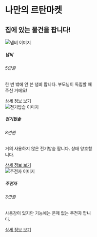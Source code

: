 <!DOCTYPE html>
<html lang="en">
  <head>
    <meta charset="utf-8" />
    <meta name="viewport" content="width=device-width, initial-scale=1" />
    <title>나만의 중고마켓</title>
    <link
      rel="stylesheet"
      href="https://s3.ap-northeast-2.amazonaws.com/materials.spartacodingclub.kr/easygpt/default.css"
    />
    <link
      href="https://cdn.jsdelivr.net/npm/bootstrap@5.2.3/dist/css/bootstrap.min.css"
      rel="stylesheet"
      integrity="sha384-rbsA2VBKQhggwzxH7pPCaAqO46MgnOM80zW1RWuH61DGLwZJEdK2Kadq2F9CUG65"
      crossorigin="anonymous"
    />
    <script
      src="https://cdn.jsdelivr.net/npm/bootstrap@5.2.3/dist/js/bootstrap.bundle.min.js"
      integrity="sha384-kenU1KFdBIe4zVF0s0G1M5b4hcpxyD9F7jL+jjXkk+Q2h455rYXK/7HAuoJl+0I4"
      crossorigin="anonymous"
    ></script>
    <style>
      /* 꾸미기 */
    </style>
  </head>

  <body>
    <div class="hero bg-dark text-center py-5">
      <h1 class="text-white">나만의 르탄마켓</h1>
      <h2 class="text-white">집에 있는 물건을 팝니다!</h2>
    </div>
    <div class="container mt-5">
      <div class="row">
        <!-- 냄비 카드 -->
        <div class="col-md-4">
          <div class="card" style="width: 18rem">
            <img
              src="https://images.unsplash.com/photo-1590794056226-79ef3a8147e1?ixlib=rb-4.0.3&ixid=M3wxMjA3fDB8MHxzZWFyY2h8Mnx8cG90fGVufDB8fDB8fHww&auto=format&fit=crop&w=500&q=60"
              class="card-img-top"
              alt="냄비 이미지"
            />
            <div class="card-body">
              <h5 class="card-title">냄비</h5>
              <h6 class="card-subtitle mb-2 text-muted">5만원</h6>
              <p class="card-text">
                한 번 밖에 안 쓴 냄비 팝니다. 부모님이 독립할 때 주신 거에요!
              </p>
              <a
                href="https://spartacodingclub.kr/"
                class="btn btn-primary"
                target="_blank"
                rel="noopener noreferrer"
              >
                상세 정보 보기
              </a>
            </div>
          </div>
        </div>
        <!-- 전기밥솥 카드 -->
        <div class="col-md-4">
          <div class="card" style="width: 18rem">
            <img
              src="https://images.unsplash.com/photo-1544233726-9f1d2b27be8b?ixlib=rb-4.0.3&ixid=M3wxMjA3fDB8MHxzZWFyY2h8Mnx8JUVCJUIwJUE1JUVDJTg2JUE1fGVufDB8fDB8fHww&auto=format&fit=crop&w=500&q=60"
              class="card-img-top"
              alt="전기밥솥 이미지"
            />
            <div class="card-body">
              <h5 class="card-title">전기밥솥</h5>
              <h6 class="card-subtitle mb-2 text-muted">8만원</h6>
              <p class="card-text">
                거의 사용하지 않은 전기밥솥 팝니다. 상태 양호합니다.
              </p>
              <a
                href="https://spartacodingclub.kr/"
                class="btn btn-primary"
                target="_blank"
                rel="noopener noreferrer"
              >
                상세 정보 보기
              </a>
            </div>
          </div>
        </div>
        <!-- 주전자 카드 -->
        <div class="col-md-4">
          <div class="card" style="width: 18rem">
            <img
              src="https://images.unsplash.com/photo-1622088934558-b729cf3c8cf8?ixlib=rb-4.0.3&ixid=M3wxMjA3fDB8MHxzZWFyY2h8Mnx8JUVCJUFDJUJDJTIwJUVDJUEzJUJDJUVDJUEwJTg0JUVDJTlFJTkwfGVufDB8fDB8fHww&auto=format&fit=crop&w=500&q=60"
              class="card-img-top"
              alt="주전자 이미지"
            />
            <div class="card-body">
              <h5 class="card-title">주전자</h5>
              <h6 class="card-subtitle mb-2 text-muted">3만원</h6>
              <p class="card-text">
                사용감이 있지만 기능에는 문제 없는 주전자 팝니다.
              </p>
              <a
                href="https://spartacodingclub.kr/"
                class="btn btn-primary"
                target="_blank"
                rel="noopener noreferrer"
              >
                상세 정보 보기
              </a>
            </div>
          </div>
        </div>
      </div>
    </div>
  </body>
</html>
